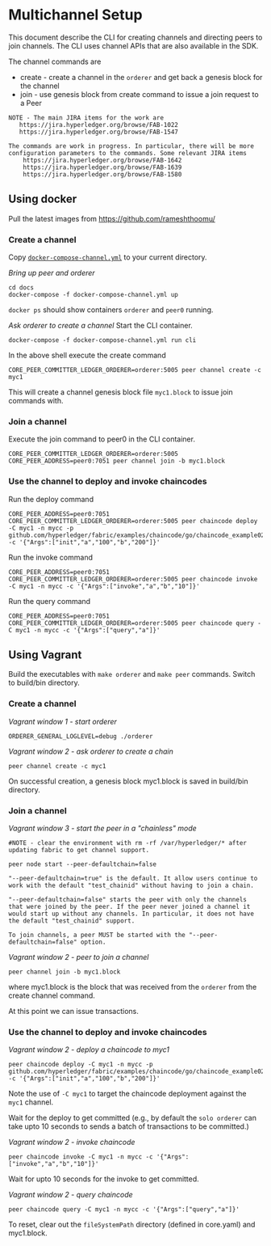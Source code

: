 # Multichannel Setup

This document describe the CLI for creating channels and directing peers to join channels. The CLI uses channel APIs that are also available in the SDK.

The channel commands are
* create - create a channel in the `orderer` and get back a genesis block for the channel
* join - use genesis block from create command to issue a join request to a Peer

```
NOTE - The main JIRA items for the work are
   https://jira.hyperledger.org/browse/FAB-1022
   https://jira.hyperledger.org/browse/FAB-1547

The commands are work in progress. In particular, there will be more configuration parameters to the commands. Some relevant JIRA items
    https://jira.hyperledger.org/browse/FAB-1642
    https://jira.hyperledger.org/browse/FAB-1639
    https://jira.hyperledger.org/browse/FAB-1580
```

## Using docker
Pull the latest images from https://github.com/rameshthoomu/

### Create a channel
Copy [`docker-compose-channel.yml`](docker-compose-channel.yml) to your current directory.

_Bring up peer and orderer_
```
cd docs
docker-compose -f docker-compose-channel.yml up
```

`docker ps` should show containers `orderer` and `peer0` running.

_Ask orderer to create a channel_
Start the CLI container.
```
docker-compose -f docker-compose-channel.yml run cli
```
In the above shell execute the create command
```
CORE_PEER_COMMITTER_LEDGER_ORDERER=orderer:5005 peer channel create -c myc1
```
This will create a channel genesis block file `myc1.block` to issue join commands with.

### Join a channel
Execute the join command to peer0 in the CLI container.

```
CORE_PEER_COMMITTER_LEDGER_ORDERER=orderer:5005 CORE_PEER_ADDRESS=peer0:7051 peer channel join -b myc1.block
```

### Use the channel to deploy and invoke chaincodes
Run the deploy command
```
CORE_PEER_ADDRESS=peer0:7051 CORE_PEER_COMMITTER_LEDGER_ORDERER=orderer:5005 peer chaincode deploy -C myc1 -n mycc -p github.com/hyperledger/fabric/examples/chaincode/go/chaincode_example02 -c '{"Args":["init","a","100","b","200"]}'
```

Run the invoke command
```
CORE_PEER_ADDRESS=peer0:7051 CORE_PEER_COMMITTER_LEDGER_ORDERER=orderer:5005 peer chaincode invoke -C myc1 -n mycc -c '{"Args":["invoke","a","b","10"]}'
```

Run the query command
```
CORE_PEER_ADDRESS=peer0:7051 CORE_PEER_COMMITTER_LEDGER_ORDERER=orderer:5005 peer chaincode query -C myc1 -n mycc -c '{"Args":["query","a"]}'
```

## Using Vagrant
Build the executables with `make orderer` and `make peer` commands. Switch to build/bin directory.

### Create a channel
_Vagrant window 1 - start orderer_

```
ORDERER_GENERAL_LOGLEVEL=debug ./orderer
```
_Vagrant window 2 - ask orderer to create a chain_

```
peer channel create -c myc1
```

On successful creation, a genesis block myc1.block is saved in build/bin directory.

### Join a channel
_Vagrant window 3 - start the peer in a "chainless" mode_

```
#NOTE - clear the environment with rm -rf /var/hyperledger/* after updating fabric to get channel support.

peer node start --peer-defaultchain=false
```

```
"--peer-defaultchain=true" is the default. It allow users continue to work with the default "test_chainid" without having to join a chain.

"--peer-defaultchain=false" starts the peer with only the channels that were joined by the peer. If the peer never joined a channel it would start up without any channels. In particular, it does not have the default "test_chainid" support.

To join channels, a peer MUST be started with the "--peer-defaultchain=false" option.
```
_Vagrant window 2 - peer to join a channel_

```
peer channel join -b myc1.block
```

where myc1.block is the block that was received from the `orderer` from the create channel command.

At this point we can issue transactions.
### Use the channel to deploy and invoke chaincodes
_Vagrant window 2 - deploy a chaincode to myc1_

```
peer chaincode deploy -C myc1 -n mycc -p github.com/hyperledger/fabric/examples/chaincode/go/chaincode_example02 -c '{"Args":["init","a","100","b","200"]}'
```

Note the use of `-C myc1` to target the chaincode deployment against the `myc1` channel.

Wait for the deploy to get committed (e.g., by default the `solo orderer` can take upto 10 seconds to sends a batch of transactions to be committed.)

_Vagrant window 2 - invoke chaincode_

```
peer chaincode invoke -C myc1 -n mycc -c '{"Args":["invoke","a","b","10"]}'
```

Wait for upto 10 seconds for the invoke to get committed.

_Vagrant window 2 - query chaincode_

```
peer chaincode query -C myc1 -n mycc -c '{"Args":["query","a"]}'
```

To reset, clear out the `fileSystemPath` directory (defined in core.yaml) and myc1.block.
